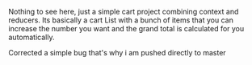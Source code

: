 Nothing to see here, just a simple cart project combining context and reducers. Its basically a cart List with a bunch of items that  you can increase the number you want and the grand total is calculated for you automatically.

Corrected a simple bug that's why i am pushed directly to master